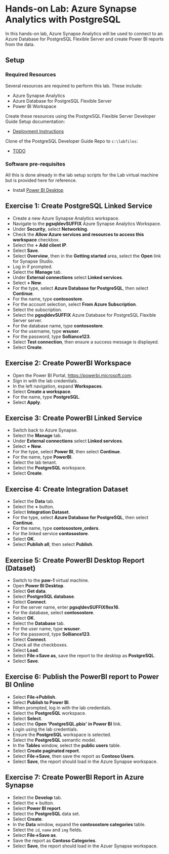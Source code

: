# Hands-on Lab: Azure Synapse Analytics with PostgreSQL

In this hands-on lab, Azure Synapse Analytics will be used to connect to an Azure Database for PostgreSQL Flexible Server and create Power BI reports from the data.

## Setup

### Required Resources

Several resources are required to perform this lab. These include:

- Azure Synapse Analytics
- Azure Database for PostgreSQL Flexible Server
- Power BI Workspace

Create these resources using the PostgreSQL Flexible Server Developer Guide Setup documentation:

- [Deployment Instructions](../../../11_03_Setup/00_Template_Deployment_Instructions.md)

Clone of the PostgreSQL Developer Guide Repo to `c:\labfiles`:

- [TODO]()

### Software pre-requisites

All this is done already in the lab setup scripts for the Lab virtual machine but is provided here for reference.

- Install [Power BI Desktop](https://www.microsoft.com/download/details.aspx?id=58494)

## Exercise 1: Create PostgreSQL Linked Service

- Create a new Azure Synapse Analytics workspace.
- Navigate to the **pgsqldevSUFFIX** Azure Synapse Analytics Workspace.
- Under **Security**, select **Networking**.
- Check the **Allow Azure services and resources to access this workspace** checkbox.
- Select the **+ Add client IP**.
- Select **Save**.
- Select **Overview**, then in the **Getting started** area, select the **Open** link for Synapse Studio.
- Log in if prompted.
- Select the **Manage** tab.
- Under **External connections** select **Linked services**.
- Select **+ New**.
- For the type, select **Azure Database for PostgreSQL**, then select **Continue**.
- For the name, type **contosostore**.
- For the account selection, select **From Azure Subscription**.
- Select the subscription.
- Select the **pgsqldevSUFFIX** Azure Database for PostgreSQL Flexible Server server.
- For the database name, type **contosostore**.
- For the username, type **wsuser**.
- For the password, type **Solliance123**.
- Select **Test connection**, then ensure a success message is displayed.
- Select **Create**.

## Exercise 2: Create PowerBI Workspace

- Open the Power BI Portal, https://powerbi.microsoft.com.
- Sign in with the lab credentials.
- In the left navigation, expand **Workspaces**.
- Select **Create a workspace**.
- For the name, type **PostgreSQL**.
- Select **Apply**.

## Exercise 3: Create PowerBI Linked Service

- Switch back to Azure Synapse.
- Select the **Manage** tab.
- Under **External connections** select **Linked services**.
- Select **+ New**.
- For the type, select **Power BI**, then select **Continue**.
- For the name, type **PowerBI**.
- Select the lab tenant.
- Select the **PostgreSQL** workspace.
- Select **Create**.

## Exercise 4: Create Integration Dataset

- Select the **Data** tab.
- Select the **+** button.
- Select **Integration Dataset**.
- For the type, select **Azure Database for PostgreSQL**, then select **Continue**.
- For the name, type **contosostore_orders**.
- For the linked service **contosostore**.
- Select **OK**.
- Select **Publish all**, then select **Publish**.

## Exercise 5: Create PowerBI Desktop Report (Dataset)

- Switch to the **paw-1** virtual machine.
- Open **Power BI Desktop**.
- Select **Get data**.
- Select **PostgreSQL database**.
- Select **Connect**.
- For the server name, enter **pgsqldevSUFFIXflex16**.
- For the database, select **contosostore**.
- Select **OK**.
- Select the **Database** tab.
- For the user name, type **wsuser**.
- For the password, type **Solliance123**.
- Select **Connect**.
- Check all the checkboxes.
- Select **Load**.
- Select **File->Save as**, save the report to the desktop as **PostgreSQL**.
- Select **Save**.

## Exercise 6: Publish the PowerBI report to Power BI Online

- Select **File->Publish**.
- Select **Publish to Power BI**.
- When prompted, log in with the lab credentials.
- Select the **PostgreSQL** workspace.
- Select **Select**.
- Select the **Open 'PostgreSQL.pbix' in Power BI** link.
- Login using the lab credentials.
- Ensure the **PostgreSQL** workspace is selected.
- Select the **PostgreSQL** semantic model.
- In the **Tables** window, select the **public users** table.
- Select **Create paginated report**.
- Select **File->Save**, then save the report as **Contoso Users**.
- Select **Save**, the report should load in the Azure Synapse workspace.

## Exercise 7: Create PowerBI Report in Azure Synapse

- Select the **Develop** tab.
- Select the **+** button.
- Select **Power BI report**.
- Select the **PostgreSQL** data set.
- Select **Create**.
- In the **Data** window, expand the **contosostore categories** table.
- Select the `id`, `name` and `img` fields.
- Select **File->Save as**.
- Save the report as **Contoso Categories**.
- Select **Save**, the report should load in the Azuer Synapse workspace.
